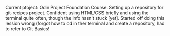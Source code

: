 Current ptoject: Odin Project Foundation Course. Setting up a repository for git-recipes project. Confident using HTML/CSS briefly and using the terminal quite often, though the info hasn't stuck [yet].
Started off doing this lession wrong (forgot how to cd in ther terminal and create a repository, had to refer to Git Basics! 
